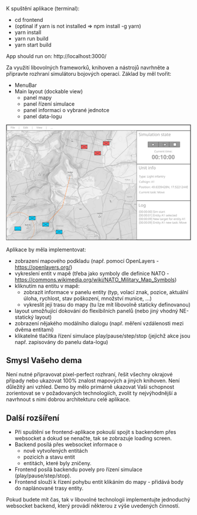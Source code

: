 K spuštění aplikace (terminal):
- cd frontend
- (optinal if yarn is not installed => npm install -g yarn)
- yarn install
- yarn run build
- yarn start build

App should run on: http://localhost:3000/

Za využití libovolných frameworků, knihoven a nástrojů navrhněte a připravte rozhraní simulátoru bojových operací. Základ by měl tvořit:
- MenuBar
- Main layout (dockable view)
  - panel mapy
  - panel řízení simulace
  - panel informaci o vybrané jednotce
  - panel data-logu

![Ukázkový wireframe](images/exampleWireframe.png)

Aplikace by měla implementovat:

- zobrazení mapového podkladu (např. pomocí OpenLayers - https://openlayers.org/)
- vykreslení entit v mapě (třeba jako symboly dle definice NATO - https://commons.wikimedia.org/wiki/NATO_Military_Map_Symbols)
- kliknutím na entitu v mapě:
  - zobrazit informace v panelu entity (typ, volací znak, pozice, aktuální úloha, rychlost, stav poškození, množství munice, ...)
  - vykreslit její trasu do mapy (tu lze mít libovolně staticky definovanou)
- layout umožňující dokování do flexibilních panelů (nebo jiný vhodný NE-statický layout)
- zobrazení nějakého modálního dialogu (např. měření vzdálenosti mezi dvěma entitami)
- klikatelné tlačítka řízení simulace play/pause/step/stop (jejichž akce jsou např. zapisovány do panelu data-logu)


## Smysl Vašeho dema

Není nutné připravovat pixel-perfect rozhraní, řešit všechny okrajové případy nebo ukazovat 100% znalost mapových a jiných knihoven. Není důležitý ani vzhled. Demo by mělo primárně ukazovat Vaši schopnost zorientovat se v požadovaných technologiích, zvolit ty nejvýhodnější a navrhnout s nimi dobrou architekturu celé aplikace.


## Další rozšíření

- Při spuštění se frontend-aplikace pokouší spojit s backendem přes websocket a dokud se nenačte, tak se zobrazuje loading screen.
- Backend posílá přes websocket informace o
    - nově vytvořených entitách
    - pozicích a stavu entit
    - entitách, které byly zničeny.
- Frontend posílá backendu povely pro řízení simulace (play/pause/step/stop).
- Frontend slouží k řízení pohybu entit klikáním do mapy - přidává body do naplánované trasy entity.

Pokud budete mít čas, tak v libovolné technologii implementujte jednoduchý websocket backend, který provádí některou z výše uvedených činností.
